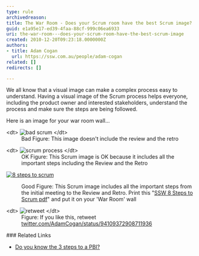 ```yaml
---
type: rule
archivedreason: 
title: The War Room - Does your Scrum room have the best Scrum image?
guid: e1a95e17-ed39-4faa-88cf-999c06ea6933
uri: the-war-room---does-your-scrum-room-have-the-best-scrum-image
created: 2010-12-20T09:23:18.0000000Z
authors:
- title: Adam Cogan
  url: https://ssw.com.au/people/adam-cogan
related: []
redirects: []

---
```


We all know that a visual image can make a complex process easy to understand. Having a visual image of the Scrum process helps everyone, including the product owner and interested stakeholders, understand the process and make sure the steps are being followed. 

Here is an image for your war room wall...  
<!--endintro-->
<dl class="badImage">&lt;dt&gt;
      <img src="SCRUMImage-bad02.jpg" alt="bad scrum"> 
   &lt;/dt&gt;<dd>Bad Figure: This image doesn't include the review and the retro</dd></dl><dl class="badImage">&lt;dt&gt;
      <img src="SCRUMImage-good.jpg" alt="scrum process"> 
   &lt;/dt&gt;<dd>OK Figure: This Scrum image is OK because it includes all the important steps including the Review and the Retro</dd></dl><dl class="goodImage"><dl class="ssw15-rteElement-ImageArea">
      <a href="/Documents/8StepstoScrum.pdf"><img src="8Steps_preview.jpg" alt="8 steps to scrum"></a></dl><dd>Good Figure: This Scrum image includes all the important steps from the initial meeting to the Review and Retro. Print this "<a href="/Documents/8StepstoScrum.pdf">SSW 8 Steps to Scrum pdf</a>" and put it on your 'War Room' wall</dd></dl><dl class="image">&lt;dt&gt;
      <img src="scrum-twitter.jpg" alt="retweet">
   &lt;/dt&gt;<dd>Figure: If you like this, retweet  
      <a href="https://twitter.com/AdamCogan/status/94109372908711936" target="_blank">twitter.com/AdamCogan/status/94109372908711936</a></dd></dl>
### Related Links

* [Do you know the 3 steps to a PBI?](/Pages/Do-you-know-the-3-steps-to-a-PBI.aspx)

